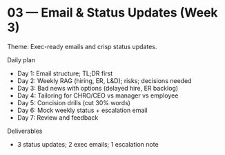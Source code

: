 # 03 — Email & Status Updates (Week 3)

Theme: Exec-ready emails and crisp status updates.

Daily plan
- Day 1: Email structure; TL;DR first
- Day 2: Weekly RAG (hiring, ER, L&D); risks; decisions needed
- Day 3: Bad news with options (delayed hire, ER backlog)
- Day 4: Tailoring for CHRO/CEO vs manager vs employee
- Day 5: Concision drills (cut 30% words)
- Day 6: Mock weekly status + escalation email
- Day 7: Review and feedback

Deliverables
- 3 status updates; 2 exec emails; 1 escalation note
